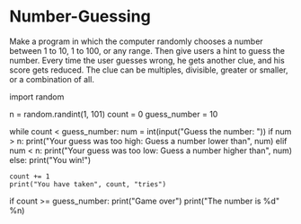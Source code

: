 # Number-Guessing
Make a program in which the computer randomly chooses a number between 1 to 10, 1 to 100, or any range. Then give users a hint to guess the number. Every time the user guesses wrong, he gets another clue, and his score gets reduced. The clue can be multiples, divisible, greater or smaller, or a combination of all.


import random

n = random.randint(1, 101)
count = 0
guess_number = 10

while count < guess_number:
    num = int(input("Guess the number: "))
    if num > n:
        print("Your guess was too high: Guess a number lower than", num)
    elif num < n:
        print("Your guess was too low: Guess a number higher than", num)
    else:
        print("You win!")

    count += 1
    print("You have taken", count, "tries")

if count >= guess_number:
    print("Game over")
    print("The number is %d" %n)




